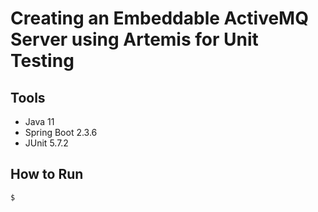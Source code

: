 # Creating an Embeddable ActiveMQ Server using Artemis for Unit Testing

## Tools
 - Java 11
 - Spring Boot 2.3.6
 - JUnit 5.7.2
 
 ## How to Run
 ```
$ 
```
